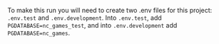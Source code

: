 To make this run you will need to create two .env files for this project: `.env.test` and `.env.development`. Into `.env.test`, add `PGDATABASE=nc_games_test`, and into `.env.development` add `PGDATABASE=nc_games`.
